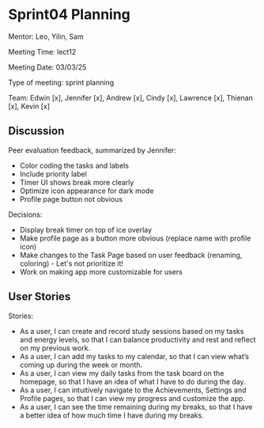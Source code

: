 # Sprint04 Planning
Mentor: Leo, Yilin, Sam

Meeting Time: lect12

Meeting Date: 03/03/25

Type of meeting: sprint planning

Team: Edwin [x], Jennifer [x], Andrew [x], Cindy [x], Lawrence [x], Thienan [x], Kevin [x]

## Discussion
Peer evaluation feedback, summarized by Jennifer:
- Color coding the tasks and labels
- Include priority label
- Timer UI shows break more clearly
- Optimize icon appearance for dark mode
- Profile page button not obvious

Decisions:
- Display break timer on top of ice overlay
- Make profile page as a button more obvious (replace name with profile icon)
- Make changes to the Task Page based on user feedback (renaming, coloring) - Let's not prioritize it!
- Work on making app more customizable for users

## User Stories
Stories:
- As a user, I can create and record study sessions based on my tasks and energy levels, so that I can balance productivity and rest and reflect on my previous work.
- As a user, I can add my tasks to my calendar, so that I can view what’s coming up during the week or month.
- As a user, I can view my daily tasks from the task board on the homepage, so that I have an idea of what I have to do during the day.
- As a user, I can intuitively navigate to the Achievements, Settings and Profile pages, so that I can view my progress and customize the app.
- As a user, I can see the time remaining during my breaks, so that I have a better idea of how much time I have during my breaks.